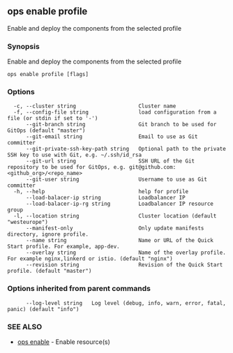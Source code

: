 ## ops enable profile

Enable and deploy the components from the selected profile

### Synopsis

Enable and deploy the components from the selected profile

```
ops enable profile [flags]
```

### Options

```
  -c, --cluster string                    Cluster name
  -f, --config-file string                load configuration from a file (or stdin if set to '-')
      --git-branch string                 Git branch to be used for GitOps (default "master")
      --git-email string                  Email to use as Git committer
      --git-private-ssh-key-path string   Optional path to the private SSH key to use with Git, e.g. ~/.ssh/id_rsa
      --git-url string                    SSH URL of the Git repository to be used for GitOps, e.g. git@github.com:<github_org>/<repo_name>
      --git-user string                   Username to use as Git committer
  -h, --help                              help for profile
      --load-balacer-ip string            Loadbalancer IP
      --load-balacer-ip-rg string         Loadbalancer IP resource group
  -l, --location string                   Cluster location (default "westeurope")
      --manifest-only                     Only update manifests directory, ignore profile.
      --name string                       Name or URL of the Quick Start profile. For example, app-dev.
      --overlay string                    Name of the overlay profile. For example nginx,linkerd or istio. (default "nginx")
      --revision string                   Revision of the Quick Start profile. (default "master")
```

### Options inherited from parent commands

```
      --log-level string   Log level (debug, info, warn, error, fatal, panic) (default "info")
```

### SEE ALSO

* [ops enable](ops_enable.md)	 - Enable resource(s)


